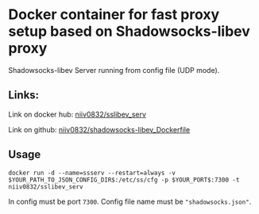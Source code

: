 # Docker container for fast proxy setup based on Shadowsocks-libev proxy
Shadowsocks-libev Server running from config file (UDP mode).

## Links:
Link on docker hub: <a href="https://hub.docker.com/r/niiv0832/sslibev_serv">niiv0832/sslibev_serv</a>

Link on github: <a href="https://www.github.com/niiv0832/shadowsocks-libev_Dockerfile">niiv0832/shadowsocks-libev_Dockerfile</a>

## Usage

```shell
docker run -d --name=ssserv --restart=always -v $YOUR_PATH_TO_JSON_CONFIG_DIR$:/etc/ss/cfg -p $YOUR_PORT$:7300 -t niiv0832/sslibev_serv
```

In config must be port `7300`. Config file name must be `"shadowsocks.json"`.
